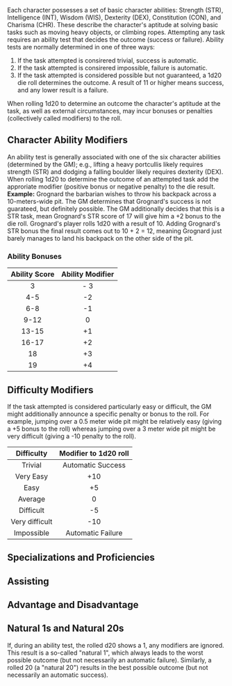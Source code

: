 Each character possesses a set of basic character abilities: Strength (STR), Intelligence (INT), Wisdom (WIS), Dexterity (DEX), Constitution (CON), and Charisma (CHR). These describe the character's aptitude at solving basic tasks such as moving heavy objects, or climbing ropes. Attempting any task requires an ability test that decides the outcome (success or failure). Ability tests are normally determined in one of three ways:
1. If the task attempted is consirered trivial, success is automatic.
2. If the task attempted is consirered impossible, failure is automatic.
3. If the task attempted is considered possible but not guaranteed, a 1d20 die roll determines the outcome. A result of 11 or higher means success, and any lower result is a failure.
 
When rolling 1d20 to determine an outcome the character's aptitude at the task, as well as external circumstances, may incur bonuses or penalties (collectively called modifiers) to the roll.

## Character Ability Modifiers
An ability test is generally associated with one of the six character abilities (determined by the GM); e.g., lifting a heavy portcullis likely requires strength (STR) and dodging a falling boulder likely requires dexterity (DEX). When rolling 1d20 to determine the outcome of an attempted task add the approriate modifier (positive bonus or negative penalty) to the die result. **Example:** Grognard the barbarian wishes to throw his backpack across a 10-meters-wide pit. The GM determines that Grognard's success is not guarateed, but definitely possible. The GM additionally decides that this is a STR task, mean Grognard's STR score of 17 will give him a +2 bonus to the die roll. Grognard's player rolls 1d20 with a result of 10. Adding Grognard's STR bonus the final result comes out to 10 + 2 = 12, meaning Grognard just barely manages to land his backpack on the other side of the pit.

### Ability Bonuses
| Ability Score | Ability Modifier |
| :-------------: | :-------------: |
| 3 | - 3 | 
| 4-5 | -2 |
| 6-8 | -1 |
| 9-12 | 0 |
| 13-15 | +1 |
| 16-17 | +2 |
| 18 | +3 |
| 19 | +4 |

## Difficulty Modifiers
If the task attempted is considered particularly easy or difficult, the GM might additionally announce a specific penalty or bonus to the roll. For example, jumping over a 0.5 meter wide pit might be relatively easy (giving a +5 bonus to the roll) whereas jumping over a 3 meter wide pit might be very difficult (giving a -10 penalty to the roll).

| Difficulty | Modifier to 1d20 roll |
|:-------------:|:-------------:|
|Trivial | Automatic Success |
|Very Easy | +10 |
|Easy | +5 |
|Average | 0 |
|Difficult | -5 |
|Very difficult | -10 |
|Impossible | Automatic Failure |

## Specializations and Proficiencies

## Assisting

## Advantage and Disadvantage

## Natural 1s and Natural 20s
If, during an ability test, the rolled d20 shows a 1, any modifiers are ignored. This result is a so-called "natural 1", which always leads to the worst possible outcome (but not necessarily an automatic failure). Similarly, a rolled 20 (a "natural 20") results in the best possible outcome (but not necessarily an automatic success).